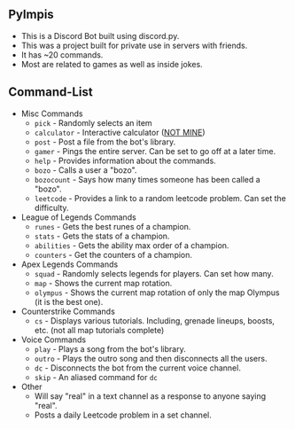 ## Pylmpis
- This is a Discord Bot built using discord.py.
- This was a project built for private use in servers with friends. 
- It has ~20 commands. 
- Most are related to games as well as inside jokes.

## Command-List
- Misc Commands
  - `pick` - Randomly selects an item
  - `calculator` - Interactive calculator ([NOT MINE](https://github.com/sanamopy/discord.py-tutorials/tree/main/Episode%2014%20-%20Calculator))
  - `post` - Post a file from the bot's library.
  - `gamer` - Pings the entire server. Can be set to go off at a later time.
  - `help` - Provides information about the commands.
  - `bozo` - Calls a user a "bozo".
  - `bozocount` - Says how many times someone has been called a "bozo".
  - `leetcode` - Provides a link to a random leetcode problem. Can set the difficulty.
- League of Legends Commands
  - `runes` - Gets the best runes of a champion.
  - `stats` - Gets the stats of a champion.
  - `abilities` - Gets the ability max order of a champion.
  - `counters` - Get the counters of a champion.
- Apex Legends Commands
  - `squad` - Randomly selects legends for players. Can set how many.
  - `map` - Shows the current map rotation.
  - `olympus` - Shows the current map rotation of only the map Olympus (it is the best one).
- Counterstrike Commands
  - `cs` - Displays various tutorials. Including, grenade lineups, boosts, etc. (not all map tutorials complete)
- Voice Commands
  - `play` - Plays a song from the bot's library.
  - `outro` - Plays the outro song and then disconnects all the users.
  - `dc` - Disconnects the bot from the current voice channel.
  - `skip` - An aliased command for `dc`
- Other
  - Will say "real" in a text channel as a response to anyone saying "real".
  - Posts a daily Leetcode problem in a set channel.

